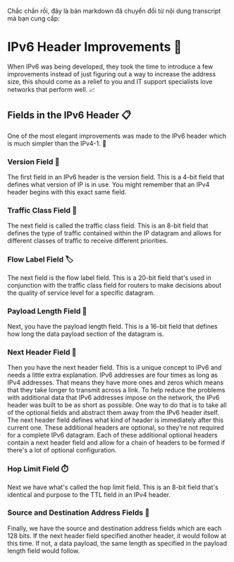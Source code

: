 Chắc chắn rồi, đây là bản markdown đã chuyển đổi từ nội dung transcript mà bạn cung cấp:

# IPv6 Header Improvements 🚀

When IPv6 was being developed, they took the time to introduce a few improvements instead of just figuring out a way to increase the address size, this should come as a relief to you and IT support specialists love networks that perform well. 📈

## Fields in the IPv6 Header 📋

One of the most elegant improvements was made to the IPv6 header which is much simpler than the IPv4-1. 🤩

### Version Field 🔖
The first field in an IPv6 header is the version field. This is a 4-bit field that defines what version of IP is in use. You might remember that an IPv4 header begins with this exact same field.

### Traffic Class Field 🚦
The next field is called the traffic class field. This is an 8-bit field that defines the type of traffic contained within the IP datagram and allows for different classes of traffic to receive different priorities.

### Flow Label Field 🏷️
The next field is the flow label field. This is a 20-bit field that's used in conjunction with the traffic class field for routers to make decisions about the quality of service level for a specific datagram.

### Payload Length Field 📏
Next, you have the payload length field. This is a 16-bit field that defines how long the data payload section of the datagram is.

### Next Header Field 🔗
Then you have the next header field. This is a unique concept to IPv6 and needs a little extra explanation. IPv6 addresses are four times as long as IPv4 addresses. That means they have more ones and zeros which means that they take longer to transmit across a link. To help reduce the problems with additional data that IPv6 addresses impose on the network, the IPv6 header was built to be as short as possible. One way to do that is to take all of the optional fields and abstract them away from the IPv6 header itself. The next header field defines what kind of header is immediately after this current one. These additional headers are optional, so they're not required for a complete IPv6 datagram. Each of these additional optional headers contain a next header field and allow for a chain of headers to be formed if there's a lot of optional configuration.

### Hop Limit Field ⏱️
Next we have what's called the hop limit field. This is an 8-bit field that's identical and purpose to the TTL field in an IPv4 header.

### Source and Destination Address Fields 📍
Finally, we have the source and destination address fields which are each 128 bits. If the next header field specified another header, it would follow at this time. If not, a data payload, the same length as specified in the payload length field would follow.